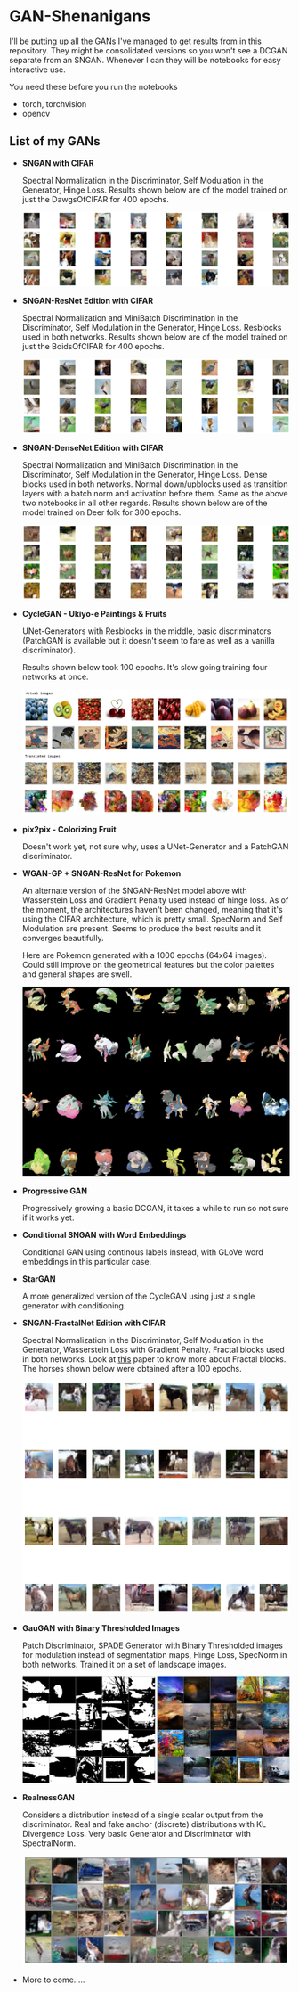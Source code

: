 # GAN-Shenanigans

I'll be putting up all the GANs I've managed to get results from in this repository. They might be consolidated versions so you won't see a DCGAN separate from an SNGAN. Whenever I can they will be
notebooks for easy interactive use.

You need these before you run the notebooks
* torch, torchvision
* opencv

## List of my GANs
* **SNGAN with CIFAR**

	Spectral Normalization in the Discriminator, Self Modulation in the Generator, Hinge Loss.
	Results shown below are of the model trained on just the DawgsOfCIFAR for 400 epochs.

	![](https://github.com/krishnan-meep/GAN-Shenanigans/blob/master/images_results/cifar_dogs_400.png)


* **SNGAN-ResNet Edition with CIFAR**

	Spectral Normalization and MiniBatch Discrimination in the Discriminator, Self Modulation in the Generator, Hinge Loss. Resblocks used in both networks.
	Results shown below are of the model trained on just the BoidsOfCIFAR for 400 epochs.

	![](https://github.com/krishnan-meep/GAN-Shenanigans/blob/master/images_results/cifar_birds_400.png)

* **SNGAN-DenseNet Edition with CIFAR**

	Spectral Normalization and MiniBatch Discrimination in the Discriminator, Self Modulation in the Generator, Hinge Loss. Dense blocks used in both networks. Normal down/upblocks used as transition
	layers with a batch norm and activation before them. Same as the above two notebooks in all other
	regards. 
	Results shown below are of the model trained on Deer folk for 300 epochs.

	![](https://github.com/krishnan-meep/GAN-Shenanigans/blob/master/images_results/cifar_deer_300.png)

* **CycleGAN - Ukiyo-e Paintings & Fruits**

	UNet-Generators with Resblocks in the middle, basic discriminators (PatchGAN is available but it doesn't seem to fare as well as a vanilla discriminator).

	Results shown below took 100 epochs. It's slow going training four networks at once.

	![](https://github.com/krishnan-meep/GAN-Shenanigans/blob/master/images_results/cycgan_uki_fruits.png)

* **pix2pix - Colorizing Fruit**

	Doesn't work yet, not sure why, uses a UNet-Generator and a PatchGAN discriminator. 

* **WGAN-GP + SNGAN-ResNet for Pokemon**

	An alternate version of the SNGAN-ResNet model above with Wasserstein Loss and Gradient Penalty used instead of hinge loss. As of the moment, the architectures haven't been changed, meaning that it's using the CIFAR architecture, which is pretty small. SpecNorm and Self Modulation are present. Seems to produce the best results and it converges beautifully.

	Here are Pokemon generated with a 1000 epochs (64x64 images). Could still improve on the geometrical features but the color palettes and general shapes are swell.

	![](https://github.com/krishnan-meep/GAN-Shenanigans/blob/master/images_results/wgangp_poke_1000.png)

* **Progressive GAN**

	Progressively growing a basic DCGAN, it takes a while to run so not sure if it works yet.

* **Conditional SNGAN with Word Embeddings**

	Conditional GAN using continous labels instead, with GLoVe word embeddings in this particular case.

* **StarGAN**

	A more generalized version of the CycleGAN using just a single generator with conditioning.

* **SNGAN-FractalNet Edition with CIFAR**

	Spectral Normalization in the Discriminator, Self Modulation in the Generator, Wasserstein Loss with Gradient Penalty. Fractal blocks used in both networks. Look at [this](https://arxiv.org/abs/1605.07648) paper to know more about Fractal blocks.
	The horses shown below were obtained after a 100 epochs.

	![](https://github.com/krishnan-meep/GAN-Shenanigans/blob/master/images_results/cifar_horses_100.png)

* **GauGAN with Binary Thresholded Images**

	Patch Discriminator, SPADE Generator with Binary Thresholded images for modulation instead of segmentation maps, Hinge Loss, SpecNorm in both networks. Trained it on a set of landscape images.

	![](https://github.com/krishnan-meep/GAN-Shenanigans/blob/master/images_results/gaugan_bin.png)

* **RealnessGAN**

	Considers a distribution instead of a single scalar output from the discriminator. Real and fake anchor (discrete) distributions with KL Divergence Loss. Very basic Generator and Discriminator
	with SpectralNorm.

	![](https://github.com/krishnan-meep/GAN-Shenanigans/blob/master/images_results/cifar_realness.png)

* More to come.....